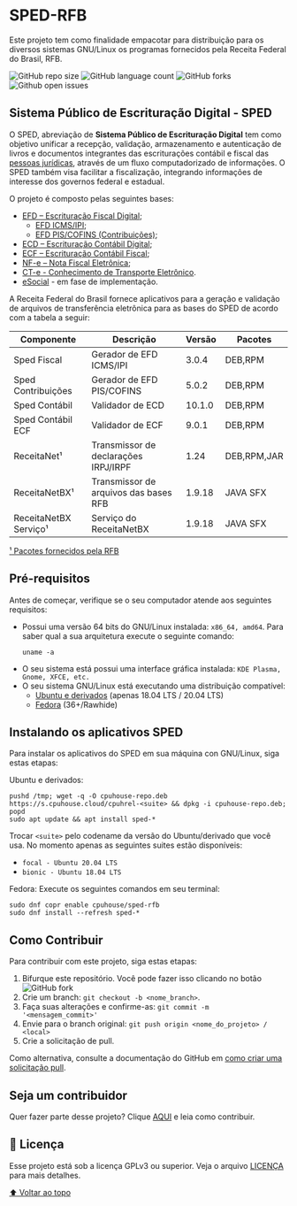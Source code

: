 # SPED-RFB

Este projeto tem como finalidade empacotar para distribuição para os diversos sistemas GNU/Linux os programas fornecidos pela Receita Federal do Brasil, RFB.

![GitHub repo size](https://img.shields.io/github/repo-size/cpuhouse/sped-rfb?style=for-the-badge)
![GitHub language count](https://img.shields.io/github/languages/count/cpuhouse/sped-rfb?style=for-the-badge)
![GitHub forks](https://img.shields.io/github/forks/cpuhouse/sped-rfb?style=for-the-badge)
![Github open issues](https://img.shields.io/github/issues/cpuhouse/sped-rfb?style=for-the-badge)
## Sistema Público de Escrituração Digital - SPED

O SPED, abreviação de **Sistema Público de Escrituração Digital** tem como objetivo unificar a recepção, validação, armazenamento e autenticação de livros e documentos integrantes das escriturações contábil e fiscal das [pessoas jurídicas](https://pt.wikipedia.org/wiki/Pessoas_jur%C3%ADdicas "Pessoas jurídicas"), através de um fluxo computadorizado de informações. O SPED também visa facilitar a fiscalização, integrando informações de interesse dos governos federal e estadual.

O projeto é composto pelas seguintes bases:

- [EFD – Escrituração Fiscal Digital]();
	- [EFD ICMS/IPI]();
	- [EFD PIS/COFINS (Contribuições)]();
- [ECD – Escrituração Contábil Digital]();
- [ECF – Escrituração Contábil Fiscal]();
- [NF-e – Nota Fiscal Eletrônica]();
- [CT-e - Conhecimento de Transporte Eletrônico]().
- [eSocial]() - em fase de implementação.

A Receita Federal do Brasil fornece aplicativos para a geração e validação de arquivos de transferência eletrônica para as bases do SPED de acordo com a tabela a seguir:

|Componente           |Descrição                            |Versão   |Pacotes      |
|---------------------|-------------------------------------|---------|-------------|
|Sped Fiscal          |Gerador de EFD ICMS/IPI              | 3.0.4   |DEB,RPM      |
|Sped Contribuições   |Gerador de EFD PIS/COFINS            | 5.0.2   |DEB,RPM      |
|Sped Contábil        |Validador de ECD                     | 10.1.0  |DEB,RPM      |
|Sped Contábil ECF    |Validador de ECF                     | 9.0.1   |DEB,RPM      |
|ReceitaNet¹          |Transmissor de declarações IRPJ/IRPF | 1.24    |DEB,RPM,JAR  |
|ReceitaNetBX¹        |Transmissor de arquivos das bases RFB| 1.9.18  |JAVA SFX     |
|ReceitaNetBX Serviço¹|Serviço do ReceitaNetBX              | 1.9.18  |JAVA SFX     |

[¹ Pacotes fornecidos pela RFB](https://www.gov.br/receitafederal/pt-br/centrais-de-conteudo/download/receitanet)

## Pré-requisitos

Antes de começar, verifique se o seu computador atende aos seguintes requisitos:
* Possui uma versão 64 bits do GNU/Linux instalada: `x86_64, amd64`. Para saber qual a sua arquitetura execute o seguinte comando:
	```
	uname -a
	```
* O seu sistema está possui uma interface gráfica instalada: `KDE Plasma, Gnome, XFCE, etc.` 
* O seu sistema GNU/Linux está executando uma distribuição compatível:
	* [Ubuntu e derivados](https://ubuntu.com) (apenas 18.04 LTS / 20.04 LTS)
	* [Fedora](https://getfedora.org) (36+/Rawhide)
<!--
	* [Debian](https://debian.org)(apenas instalação manual de pacotes - não testado)
	* [Rocky Linux](https://rockylinux.org)(ainda não suportado)
	* [Alma Linux](https://almalinux.org)(ainda não suportado)
	* [CentOS Stream](https://centos.org)(ainda não suportado)
	* [Oracle Linux (OL)](https://www.oracle.com/br/linux/)(ainda não suportado)
	* [Amazon Linux (AL)](https://aws.amazon.com/amazon-linux/)(ainda não suportado)
	* [Red Hat Enterprise Linux (RHEL)](https://www.redhat.com/pt-br/technologies/linux-platforms/enterprise-linux)(ainda não suportado)

ou
* O seu sistema suporta AppImage (ainda não implementado)
* O seu sistema suporta Flatpak (ainda não implementado)
-->

## Instalando os aplicativos SPED
Para instalar os aplicativos do SPED em sua máquina con GNU/Linux, siga estas etapas:

Ubuntu e derivados:
```
pushd /tmp; wget -q -O cpuhouse-repo.deb https://s.cpuhouse.cloud/cpuhrel-<suite> && dpkg -i cpuhouse-repo.deb; popd
sudo apt update && apt install sped-*
```
Trocar `<suite>` pelo codename da versão do Ubuntu/derivado que você usa. No momento apenas as seguintes suites estão disponíveis:

* `focal - Ubuntu 20.04 LTS`
* `bionic - Ubuntu 18.04 LTS`

Fedora:
Execute os seguintes comandos em seu terminal:
```
sudo dnf copr enable cpuhouse/sped-rfb
sudo dnf install --refresh sped-*
```
<!--
Fedora/RHEL e derivados (Rocky/Alma/CentOS/OL/AL):

Caso você utilize o Fedora ou uma versão do Rocky/Alma/CentOS/OL/AL/RHEL que já possua o dnf instalado execute os seguintes comandos em seu terminal:
```
sudo dnf install yum-plugin-copr
sudo dnf copr enable cpuhouse/sped
sudo dnf install sped-*
```
Caso não tenha o dnf instalado, execute os comandos ao seguir ao invés:
```
sudo yum install yum-plugin-copr
sudo dnf copr enable cpuhouse/sped
sudo dnf install sped-*
```
-->

## Como Contribuir
Para contribuir com este projeto, siga estas etapas:

1. Bifurque este repositório. Você pode fazer isso clicando no botão ![GitHub fork](https://img.shields.io/github/forks/cpuhouse/sped-rfb?label=Fork&?style=for-the-badge)
2. Crie um branch: `git checkout -b <nome_branch>`.
4. Faça suas alterações e confirme-as: `git commit -m '<mensagem_commit>'`
5. Envie para o branch original: `git push origin <nome_do_projeto> / <local>`
6. Crie a solicitação de pull.

Como alternativa, consulte a documentação do GitHub em [como criar uma solicitação pull](https://help.github.com/en/github/collaborating-with-issues-and-pull-requests/creating-a-pull-request).

<!--
## Colaboradores

Agradecemos às seguintes pessoas que contribuíram para este projeto:

<table>
  <tr>
    <td align="center">
      <a href="#">
        <img src="https://avatars.githubusercontent.com/u/7252968?v=4" width="100px;" alt="Foto do Christian Tosta no GitHub"/><br>
        <sub>
          <b>Christian Tosta</b>
        </sub>
      </a>
    </td>
   </tr>
</table>
-->

## Seja um contribuidor<br>

Quer fazer parte desse projeto? Clique [AQUI](CONTRIBUTING.md) e leia como contribuir.

## 📝 Licença

Esse projeto está sob a licença GPLv3 ou superior. Veja o arquivo [LICENÇA](LICENSE) para mais detalhes.

[⬆ Voltar ao topo](#SPED-RFB)<br>

